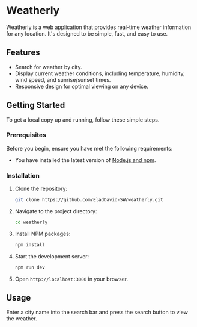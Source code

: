 
# Weatherly

Weatherly is a web application that provides real-time weather information for any location. It's designed to be simple, fast, and easy to use.

## Features

- Search for weather by city.
- Display current weather conditions, including temperature, humidity, wind speed, and sunrise/sunset times.
- Responsive design for optimal viewing on any device.

## Getting Started

To get a local copy up and running, follow these simple steps.

### Prerequisites

Before you begin, ensure you have met the following requirements:
- You have installed the latest version of [Node.js and npm](https://nodejs.org/).

### Installation

1. Clone the repository:
   ```sh
   git clone https://github.com/EladDavid-SW/weatherly.git
   ```
2. Navigate to the project directory:
   ```sh
   cd weatherly
   ```
3. Install NPM packages:
   ```sh
   npm install
   ```
4. Start the development server:
   ```sh
   npm run dev
   ```
5. Open `http://localhost:3000` in your browser.

## Usage

Enter a city name into the search bar and press the search button to view the weather.
